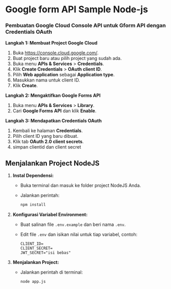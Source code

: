 # Google form API Sample Node-js
### Pembuatan Google Cloud Console API untuk Gform API dengan Credentials OAuth

**Langkah 1: Membuat Project Google Cloud**

1. Buka https://console.cloud.google.com/.
2. Buat project baru atau pilih project yang sudah ada.
3. Buka menu **APIs & Services** > **Credentials**.
4. Klik **Create Credentials** > **OAuth client ID**.
5. Pilih **Web application** sebagai **Application type**.
6. Masukkan nama untuk client ID.
7. Klik **Create**.

**Langkah 2: Mengaktifkan Google Forms API**

1. Buka menu **APIs & Services** > **Library**.
2. Cari **Google Forms API** dan klik **Enable**.

**Langkah 3: Mendapatkan Credentials OAuth**

1. Kembali ke halaman **Credentials**.
2. Pilih client ID yang baru dibuat.
3. Klik tab **OAuth 2.0 client secrets**.
4. simpan clientid dan client secret

## Menjalankan Project NodeJS

1. **Instal Dependensi:**
   - Buka terminal dan masuk ke folder project NodeJS Anda.
   - Jalankan perintah:

     ```bash
     npm install
     ```

2. **Konfigurasi Variabel Environment:**
   - Buat salinan file `.env.example` dan beri nama `.env`.
   - Edit file `.env` dan isikan nilai untuk tiap variabel, contoh:

     ```
     CLIENT_ID=
     CLIENT_SECRET=
     JWT_SECRET="isi bebas"
     ```

3. **Menjalankan Project:**
   - Jalankan perintah di terminal:

     ```bash
     node app.js
     ```
